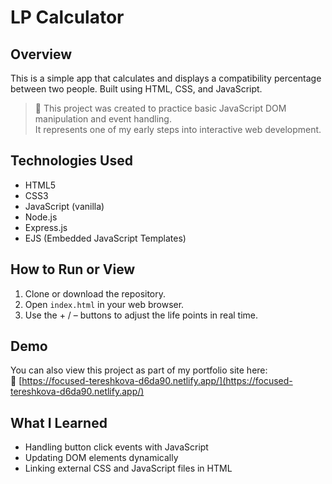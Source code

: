 # LP Calculator

## Overview
This is a simple app that calculates and displays a compatibility percentage between two people. Built using HTML, CSS, and JavaScript.


> 🧠 This project was created to practice basic JavaScript DOM manipulation and event handling.  
> It represents one of my early steps into interactive web development.

## Technologies Used
- HTML5  
- CSS3  
- JavaScript (vanilla)  
- Node.js  
- Express.js  
- EJS (Embedded JavaScript Templates)

## How to Run or View
1. Clone or download the repository.
2. Open `index.html` in your web browser.
3. Use the + / – buttons to adjust the life points in real time.

## Demo
You can also view this project as part of my portfolio site here:  
🔗 [https://focused-tereshkova-d6da90.netlify.app/](https://focused-tereshkova-d6da90.netlify.app/)

## What I Learned
- Handling button click events with JavaScript  
- Updating DOM elements dynamically  
- Linking external CSS and JavaScript files in HTML
